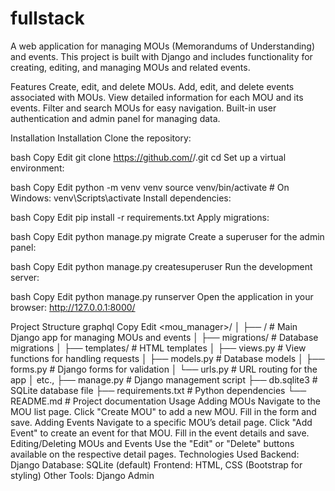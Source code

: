 # fullstack
A web application for managing MOUs (Memorandums of Understanding) and events. This project is built with Django and includes functionality for creating, editing, and managing MOUs and related events.

Features
Create, edit, and delete MOUs.
Add, edit, and delete events associated with MOUs.
View detailed information for each MOU and its events.
Filter and search MOUs for easy navigation.
Built-in user authentication and admin panel for managing data.

Installation
Installation
Clone the repository:

bash
Copy
Edit
git clone https://github.com/<your-username>/<repository-name>.git
cd <repository-name>
Set up a virtual environment:

bash
Copy
Edit
python -m venv venv
source venv/bin/activate  # On Windows: venv\Scripts\activate
Install dependencies:

bash
Copy
Edit
pip install -r requirements.txt
Apply migrations:

bash
Copy
Edit
python manage.py migrate
Create a superuser for the admin panel:

bash
Copy
Edit
python manage.py createsuperuser
Run the development server:

bash
Copy
Edit
python manage.py runserver
Open the application in your browser: http://127.0.0.1:8000/

Project Structure
graphql
Copy
Edit
<mou_manager>/
│
├── <mou>/         # Main Django app for managing MOUs and events
│   ├── migrations/     # Database migrations
│   ├── templates/      # HTML templates
│   ├── views.py        # View functions for handling requests
│   ├── models.py       # Database models
│   ├── forms.py        # Django forms for validation
│   └── urls.py         # URL routing for the app
│    etc.,
├── manage.py           # Django management script
├── db.sqlite3          # SQLite database file
├── requirements.txt    # Python dependencies
└── README.md           # Project documentation
Usage
Adding MOUs
Navigate to the MOU list page.
Click "Create MOU" to add a new MOU.
Fill in the form and save.
Adding Events
Navigate to a specific MOU’s detail page.
Click "Add Event" to create an event for that MOU.
Fill in the event details and save.
Editing/Deleting MOUs and Events
Use the "Edit" or "Delete" buttons available on the respective detail pages.
Technologies Used
Backend: Django
Database: SQLite (default)
Frontend: HTML, CSS (Bootstrap for styling)
Other Tools: Django Admin